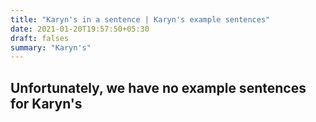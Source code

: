 ```yaml
---
title: "Karyn's in a sentence | Karyn's example sentences"
date: 2021-01-20T19:57:50+05:30
draft: falses
summary: "Karyn's"
---
```

## Unfortunately, we have no example sentences for Karyn's                 
